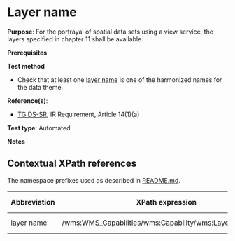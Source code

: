 # Layer name

**Purpose**: For the portrayal of spatial data sets using a view service, the layers specified in chapter 11 shall be available.

**Prerequisites**

**Test method**

* Check that at least one [layer name](#name) is one of the harmonized names for the data theme.

**Reference(s)**:

* [TG DS-SR](./README.md#ref_TG_DS_SR), IR Requirement, Article 14(1)(a)

**Test type**: Automated

**Notes**

## Contextual XPath references

The namespace prefixes used as described in [README.md](./README.md#namespaces).

Abbreviation                                     |  XPath expression												|  Parameter  value
------------------------------------------------ | ---------------------------------------------------------------	| ---------------------------------------------------------------
layer name <a name="name"></a> | /wms:WMS_Capabilities/wms:Capability/wms:Layer/wms:Name | ISO 19128
